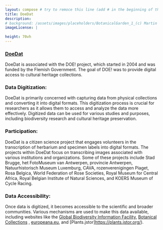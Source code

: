 ```yaml
---
layout: compose # try to remoce this line (add # in the beginning of the line to make it a comment) - then the layout will change, but the content remain the same
title: DoeDat
description: 
# background: /assets/images/placeholders/BotanicalGarden_1_(c) Martin Corlazzoli.jpg
imageLicense: |
  
height: 70vh
---
```

### [DoeDat](https://www.doedat.be/?lang=en_US)

DoeDat is associated with the DOE! project, which started in 2004 and was funded by the Flemish Government. The goal of DOE! was to provide digital access to cultural heritage collections.

### Data Digitization: 
DoeDat is primarily concerned with capturing data from physical collections and converting it into digital formats. This digitization process is crucial for researchers as it allows them to access and analyze the data more effectively. Digitized data can be used for various studies and purposes, including biodiversity research and cultural heritage preservation. 

### Participation:
DoeDat is a citizen science project that engages volunteers in the transcription of herbarium and specimen labels into digital formats. The projects within DoeDat focus on transcribing images associated with various institutions and organizations. Some of these projects include Stad Brugge, het FotoMuseum van Antwerpen, provincie Antwerpen, Natuurhistorisch Museum Luxemburg, CAVA, rozenverenigingen Piaget, Rosa Belgica, World Federation of Rose Societies, Royal Museum for Central Africa, Royal Belgian Institute of Natural Sciences, and KOERS Museum of Cycle Racing. 


### Data Accessibility: 
Once data is digitized, it becomes accessible to the scientific and broader communities. Various mechanisms are used to make this data available, including websites like the [Global Biodiversity Information Facility](https://www.gbif.org/), [Botanical Collections](https://www.botanicalcollections.be/#/en/home) , [europeana.eu](https://www.europeana.eu/en), and [Plants.jstor]https://plants.jstor.org/).

